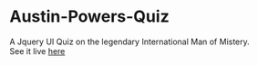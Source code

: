 # Austin-Powers-Quiz
A Jquery UI Quiz on the legendary International Man of Mistery.<br>
See it live <a href="https://stefanobisio.github.io/austin-powers-quiz/">here</a>
